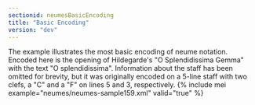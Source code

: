 ```yaml
---
sectionid: neumesBasicEncoding
title: "Basic Encoding"
version: "dev"
---
```


The example illustrates the most basic encoding of neume notation. Encoded here is the opening of Hildegarde's "O Splendidissima Gemma" with the text "O splendidissima". Information about the staff has been omitted for brevity, but it was originally encoded on a 5-line staff with two clefs, a "C" and a "F" on lines 5 and 3, respectively.
{% include mei example="neumes/neumes-sample159.xml" valid="true" %}
    